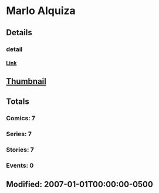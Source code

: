 # Marlo  Alquiza 
## Details
### detail
#### [Link](http://marvel.com/comics/creators/4061/marlo_alquiza?utm_campaign=apiRef&utm_source=225578a89fc76f3d20fbffda5d17a88d)
## [Thumbnail](http://i.annihil.us/u/prod/marvel/i/mg/b/40/image_not_available.jpg)
## Totals
### Comics: 7
### Series: 7
### Stories: 7
### Events: 0
## Modified: 2007-01-01T00:00:00-0500